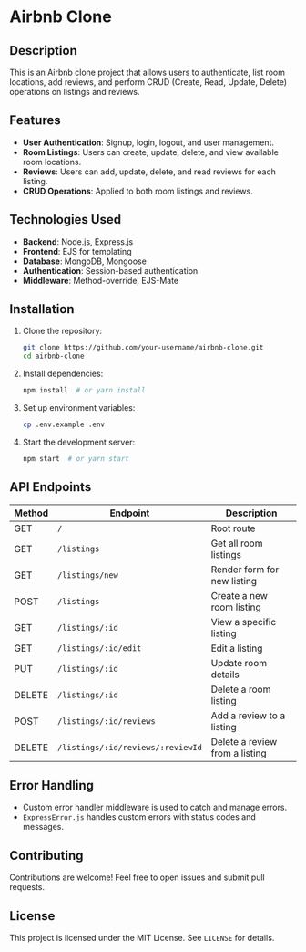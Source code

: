 # Airbnb Clone

## Description

This is an Airbnb clone project that allows users to authenticate, list room locations, add reviews, and perform CRUD (Create, Read, Update, Delete) operations on listings and reviews.

## Features

- **User Authentication**: Signup, login, logout, and user management.
- **Room Listings**: Users can create, update, delete, and view available room locations.
- **Reviews**: Users can add, update, delete, and read reviews for each listing.
- **CRUD Operations**: Applied to both room listings and reviews.

## Technologies Used

- **Backend**: Node.js, Express.js
- **Frontend**: EJS for templating
- **Database**: MongoDB, Mongoose
- **Authentication**: Session-based authentication
- **Middleware**: Method-override, EJS-Mate

## Installation

1. Clone the repository:
   ```sh
   git clone https://github.com/your-username/airbnb-clone.git
   cd airbnb-clone
   ```
2. Install dependencies:
   ```sh
   npm install  # or yarn install
   ```
3. Set up environment variables:
   ```sh
   cp .env.example .env
   ```
4. Start the development server:
   ```sh
   npm start  # or yarn start
   ```

## API Endpoints

| Method | Endpoint                           | Description                     |
| ------ | --------------------------------- | ------------------------------- |
| GET    | `/`                               | Root route                      |
| GET    | `/listings`                       | Get all room listings           |
| GET    | `/listings/new`                   | Render form for new listing     |
| POST   | `/listings`                       | Create a new room listing       |
| GET    | `/listings/:id`                   | View a specific listing         |
| GET    | `/listings/:id/edit`              | Edit a listing                  |
| PUT    | `/listings/:id`                   | Update room details             |
| DELETE | `/listings/:id`                   | Delete a room listing           |
| POST   | `/listings/:id/reviews`           | Add a review to a listing       |
| DELETE | `/listings/:id/reviews/:reviewId` | Delete a review from a listing  |

## Error Handling

- Custom error handler middleware is used to catch and manage errors.
- `ExpressError.js` handles custom errors with status codes and messages.

## Contributing

Contributions are welcome! Feel free to open issues and submit pull requests.

## License

This project is licensed under the MIT License. See `LICENSE` for details.

